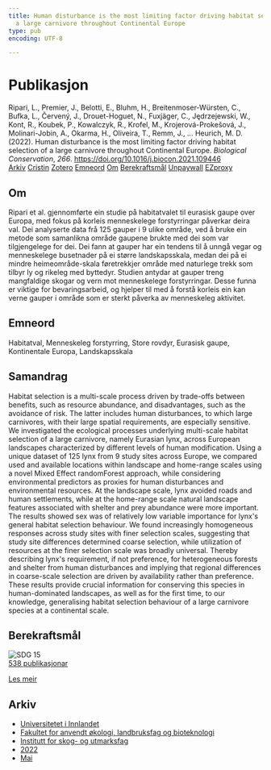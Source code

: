 ```yaml
---
title: Human disturbance is the most limiting factor driving habitat selection of
  a large carnivore throughout Continental Europe
type: pub
encoding: UTF-8

---
```

<h1>Publikasjon</h1>
<article id="csl-bib-container-M63NYQ5F" class="csl-bib-container">
  <div class="csl-bib-body"> <div class="csl-entry">Ripari, L., Premier, J., Belotti, E., Bluhm, H., Breitenmoser-Würsten, C., Bufka, L., Červený, J., Drouet-Hoguet, N., Fuxjäger, C., Jędrzejewski, W., Kont, R., Koubek, P., Kowalczyk, R., Krofel, M., Krojerová-Prokešová, J., Molinari-Jobin, A., Okarma, H., Oliveira, T., Remm, J., … Heurich, M. D. (2022). Human disturbance is the most limiting factor driving habitat selection of a large carnivore throughout Continental Europe. <i>Biological Conservation</i>, <i>266</i>. <a href="https://doi.org/10.1016/j.biocon.2021.109446">https://doi.org/10.1016/j.biocon.2021.109446</a></div> </div>
  <div class="csl-bib-buttons">
    <a href="#taxonomy-article-M63NYQ5F" alt="archive" class="csl-bib-button">Arkiv</a>
    <a href="https://app.cristin.no/results/show.jsf?id=2022923" alt="Cristin" class="csl-bib-button">Cristin</a>
    <a href="http://zotero.org/groups/5881554/items/M63NYQ5F" alt="Zotero" class="csl-bib-button">Zotero</a>
    <a href="#keywords-article-M63NYQ5F" alt="keywords" class="csl-bib-button">Emneord</a>
    <a href="#about-article-M63NYQ5F" alt="about_pub" class="csl-bib-button">Om</a>
    <a href="#sdg-article-M63NYQ5F" alt="sdg" class="csl-bib-button">Berekraftsmål</a>
    <a href="https://brage.inn.no/inn-xmlui/bitstream/11250/3014381/1/Ripari%2band%2bPremier%2bet%2bal%2b2022.pdf" alt="Unpaywall" class="csl-bib-button">Unpaywall</a>
    <a href="https://brage.inn.no/inn-xmlui/bitstream/11250/3014381/1/Ripari%2band%2bPremier%2bet%2bal%2b2022.pdf" alt="EZproxy" class="csl-bib-button">EZproxy</a>
  </div>
  <div id="csl-bib-meta-container-M63NYQ5F"></div>
</article>
<div id="csl-bib-meta-M63NYQ5F" class="csl-bib-meta">
  <article id="about-article-M63NYQ5F" class="about_pub-article">
    <h1>Om</h1>
    Ripari et al. gjennomførte ein studie på habitatvalet til eurasisk gaupe over Europa, med fokus på korleis menneskelege forstyrringar påverkar deira val. Dei analyserte data frå 125 gauper i 9 ulike område, ved å bruke ein metode som samanlikna område gaupene brukte med dei som var tilgjengelege for dei. Dei fann at gauper har ein tendens til å unngå vegar og menneskelege busetnader på ei større landskapsskala, medan dei på ei mindre heimeområde-skala føretrekkjer område med naturlege trekk som tilbyr ly og rikeleg med byttedyr. Studien antydar at gauper treng mangfaldige skogar og vern mot menneskelege forstyrringar. Desse funna er viktige for bevaringsarbeid, og hjelper til med å forstå korleis ein kan verne gauper i område som er sterkt påverka av menneskeleg aktivitet.
  </article>
  <article id="keywords-article-M63NYQ5F" class="keywords-article">
    <h1>Emneord</h1>
    Habitatval, Menneskeleg forstyrring, Store rovdyr, Eurasisk gaupe, Kontinentale Europa, Landskapsskala
  </article>
  <article id="abstract-article-M63NYQ5F" class="abstract-article">
    <h1>Samandrag</h1>
    Habitat selection is a multi-scale process driven by trade-offs between benefits, such as resource abundance, and disadvantages, such as the avoidance of risk. The latter includes human disturbances, to which large carnivores, with their large spatial requirements, are especially sensitive. We investigated the ecological processes underlying multi-scale habitat selection of a large carnivore, namely Eurasian lynx, across European landscapes characterized by different levels of human modification. Using a unique dataset of 125 lynx from 9 study sites across Europe, we compared used and available locations within landscape and home-range scales using a novel Mixed Effect randomForest approach, while considering environmental predictors as proxies for human disturbances and environmental resources. At the landscape scale, lynx avoided roads and human settlements, while at the home-range scale natural landscape features associated with shelter and prey abundance were more important. The results showed sex was of relatively low variable importance for lynx's general habitat selection behaviour. We found increasingly homogeneous responses across study sites with finer selection scales, suggesting that study site differences determined coarse selection, while utilization of resources at the finer selection scale was broadly universal. Thereby describing lynx's requirement, if not preference, for heterogeneous forests and shelter from human disturbances and implying that regional differences in coarse-scale selection are driven by availability rather than preference. These results provide crucial information for conserving this species in human-dominated landscapes, as well as for the first time, to our knowledge, generalising habitat selection behaviour of a large carnivore species at a continental scale.
  </article>
  <article id="sdg-article-M63NYQ5F" class="sdg-article">
    <h1>Berekraftsmål</h1>
    <div class="sdg-container"><div id="sdg15" class="sdg">
        <img src="{{< params subfolder >}}images/sdg/sdg15_nn.png" class="image" alt="SDG 15">
        <div class="sdg-overlay">
          <a href="/nn/archive/?key=?sdg=15#archive" class="sdg-publication-count"><span>538</span> publikasjonar</a>
          <p><a href="https://fn.no/om-fn/fns-baerekraftsmaal/livet-paa-land?lang=nno-NO" class="sdg-read-more">Les meir</a></p>
        </div>
      </div></div>
  </article>
  <article id="taxonomy-article-M63NYQ5F" class="taxonomy-article">
    <h1>Arkiv</h1>
    <ul>
      <li>
        <a href="/nn/archive/?key=3DCRN523">Universitetet i Innlandet</a>
      </li>
      <li>
        <a href="/nn/archive/?key=T77LXH6D">Fakultet for anvendt økologi, landbruksfag og bioteknologi</a>
      </li>
      <li>
        <a href="/nn/archive/?key=7TRARPE3">Institutt for skog- og utmarksfag</a>
      </li>
      <li>
        <a href="/nn/archive/?key=H9K9UC39">2022</a>
      </li>
      <li>
        <a href="/nn/archive/?key=YAL942HZ">Mai</a>
      </li>
    </ul>
  </article>
</div>
